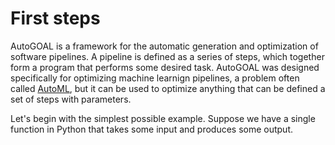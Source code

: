 # First steps

AutoGOAL is a framework for the automatic generation and optimization of software pipelines.
A pipeline is defined as a series of steps, which together form a program that performs some desired task.
AutoGOAL was designed specifically for optimizing machine learnign pipelines, a problem often called [AutoML](https://automl.org),
but it can be used to optimize anything that can be defined a set of steps with parameters.

Let's begin with the simplest possible example. Suppose we have a single function in Python that takes some input and produces some output.